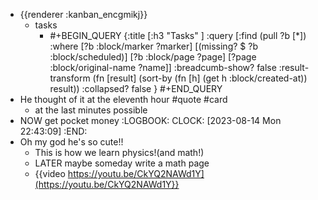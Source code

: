 - {{renderer :kanban_encgmikj}}
	- tasks
		- #+BEGIN_QUERY
		  {:title [:h3 "Tasks" ]
		  :query [:find (pull ?b [*])
		  :where
		    [?b :block/marker ?marker]
		    [(missing? $ ?b :block/scheduled)]
		    [?b :block/page ?page]
		    [?page :block/original-name ?name]]
		  :breadcumb-show? false
		  :result-transform (fn [result]
		  (sort-by (fn [h]
		  (get h :block/created-at)) result))
		  :collapsed? false
		  }
		  #+END_QUERY
- He thought of it at the eleventh hour #quote #card
	- at the last minutes possible
- NOW get pocket money
  :LOGBOOK:
  CLOCK: [2023-08-14 Mon 22:43:09]
  :END:
- Oh my god he's so cute!!
	- This is how we learn physics!(and math!)
	- LATER maybe someday write a math page
	- {{video https://youtu.be/CkYQ2NAWd1Y](https://youtu.be/CkYQ2NAWd1Y}}